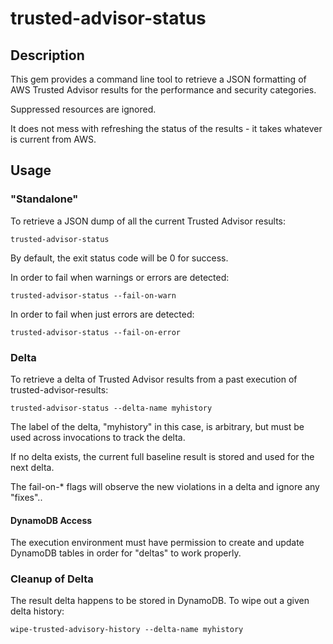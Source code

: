 # trusted-advisor-status

## Description

This gem provides a command line tool to retrieve a JSON formatting of AWS Trusted Advisor results
for the performance and security categories.

Suppressed resources are ignored.

It does not mess with refreshing the status of the results - it takes whatever is current from AWS.

## Usage

### "Standalone"

To retrieve a JSON dump of all the current Trusted Advisor results:

    trusted-advisor-status

By default, the exit status code will be 0 for success.

In order to fail when warnings or errors are detected:

    trusted-advisor-status --fail-on-warn
   
In order to fail when just errors are detected:
      
    trusted-advisor-status --fail-on-error
  
### Delta

To retrieve a delta of Trusted Advisor results from a past execution of trusted-advisor-results:

    trusted-advisor-status --delta-name myhistory

The label of the delta, "myhistory" in this case, is arbitrary, but must be used across invocations
to track the delta.

If no delta exists, the current full baseline result is stored and used for the next delta.

The fail-on-* flags will observe the new violations in a delta and ignore any "fixes"..

#### DynamoDB Access

The execution environment must have permission to create and update DynamoDB tables in order for "deltas" to work
properly.

### Cleanup of Delta

The result delta happens to be stored in DynamoDB.  To wipe out a given delta history:

    wipe-trusted-advisory-history --delta-name myhistory
